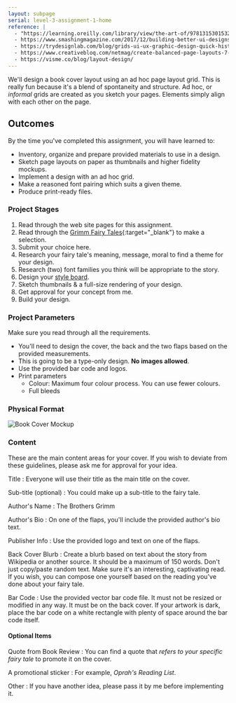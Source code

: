```yaml
---
layout: subpage
serial: level-3-assignment-1-home
reference: |
  - "https://learning.oreilly.com/library/view/the-art-of/9781315301532/xhtml/14_Chapter08.xhtml"
  - https://www.smashingmagazine.com/2017/12/building-better-ui-designs-layout-grids/
  - https://trydesignlab.com/blog/grids-ui-ux-graphic-design-quick-history-5-amazing-tips/
  - https://www.creativebloq.com/netmag/create-balanced-page-layouts-7-pro-tips-121310009
  - https://visme.co/blog/layout-design/
---
```

We'll design a book cover layout using an ad hoc page layout grid. This is really fun because it's a blend of spontaneity and structure. Ad hoc, or *informal* grids are created as you sketch your pages. Elements simply align with each other on the page.

## Outcomes

By the time you've completed this assignment, you will have learned to:

- Inventory, organize and prepare provided materials to use in a design.
- Sketch page layouts on paper as thumbnails and higher fidelity mockups.
- Implement a design with an ad hoc grid.
- Make a reasoned font pairing which suits a given theme.
- Produce print-ready files.

### Project Stages

1. Read through the web site pages for this assignment.
1. Read through the [Grimm Fairy Tales](http://www-2.cs.cmu.edu/~spok/grimmtmp/){:target="_blank"} to make a selection.
1. Submit your choice here.
1. Research your fairy tale's meaning, message, moral to find a theme for your design.
1. Research (two) font families you think will be appropriate to the story.
1. Design your [style board](subpage2.html).
1. Sketch thumbnails & a full-size rendering of your design.
1. Get approval for your concept from me.
1. Build your design.

### Project Parameters

Make sure you read through all the requirements.

- You'll need to design the cover, the back and the two flaps based on the provided measurements.
- This is going to be a type-only design. **No images allowed**.
- Use the provided bar code and logos.
- Print parameters
    - Colour: Maximum four colour process. You can use fewer colours.
    - Full bleeds

### Physical Format

![Book Cover Mockup]({{site.url}}/svg/book-cover-mockup.svg)

### Content

These are the main content areas for your cover. If you wish to deviate from these guidelines, please ask me for approval for your idea.

Title
: Everyone will use their title as the main title on the cover.

Sub-title (optional)
: You could make up a sub-title to the fairy tale.

Author's Name
: The Brothers Grimm

Author's Bio
: On one of the flaps, you'll include the provided author's bio text.

Publisher Info
: Use the provided logo and text on one of the flaps.

Back Cover Blurb
: Create a blurb based on text about the story from Wikipedia or another source. It should be a maximum of 150 words. Don't just copy/paste random text. Make sure it's an interesting, captivating read. If you wish, you can compose one yourself based on the reading you've done about your fairy tale.

Bar Code
: Use the provided vector bar code file. It must not be resized or modified in any way. It must be on the back cover. If your artwork is dark, place the bar code on a white rectangle with plenty of space around the bar code itself.

####  Optional Items

Quote from Book Review
: You can find a quote that *refers to your specific fairy tale* to promote it on the cover.

A promotional sticker
: For example, *Oprah's Reading List*.

Other
: If you have another idea, please pass it by me before implementing it.